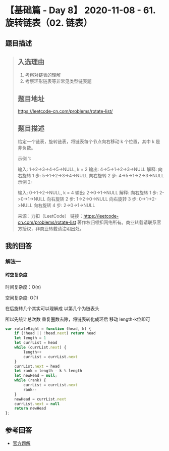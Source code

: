 # 【基础篇 - Day 8】 2020-11-08 - 61. 旋转链表（02. 链表）

## 题目描述

> ## 入选理由
>
> 1. 考察对链表的理解
> 2. 考察环形链表等非常见类型链表题
>
> ## 题目地址
>
> https://leetcode-cn.com/problems/rotate-list/
>
> ## 题目描述
>
> 给定一个链表，旋转链表，将链表每个节点向右移动 k 个位置，其中 k 是非负数。
>
> 示例 1:
>
> 输入: 1->2->3->4->5->NULL, k = 2
> 输出: 4->5->1->2->3->NULL
> 解释:
> 向右旋转 1 步: 5->1->2->3->4->NULL
> 向右旋转 2 步: 4->5->1->2->3->NULL
> 示例 2:
>
> 输入: 0->1->2->NULL, k = 4
> 输出: 2->0->1->NULL
> 解释:
> 向右旋转 1 步: 2->0->1->NULL
> 向右旋转 2 步: 1->2->0->NULL
> 向右旋转 3 步: 0->1->2->NULL
> 向右旋转 4 步: 2->0->1->NULL
>
> 来源：力扣（LeetCode）
> 链接：https://leetcode-cn.com/problems/rotate-list
> 著作权归领扣网络所有。商业转载请联系官方授权，非商业转载请注明出处。

## 我的回答

### 解法一

#### 时空复杂度

时间复杂度：O(n)

空间复杂度:   O(1)

在后旋转几个其实可以理解成 以第几个为链表头

所以先统计总次数 重复圈数去除，将链表转化成环后 移动 length-k位即可

```js
var rotateRight = function (head, k) {
    if (!head || !head.next) return head
    let length = 1
    let currList = head
    while (currList.next) {
        length++
        currList = currList.next
    }
    currList.next = head
    let rank = length - k % length
    let newHead = null;
    while (rank) {
        currList = currList.next
        rank--
    }
    newHead = currList.next
    currList.next = null
    return newHead
};
```



## 参考回答

- [官方题解](https://github.com/leetcode-pp/91alg-2/blob/master/solution/basic/d8.61.Rotate-List.md)
